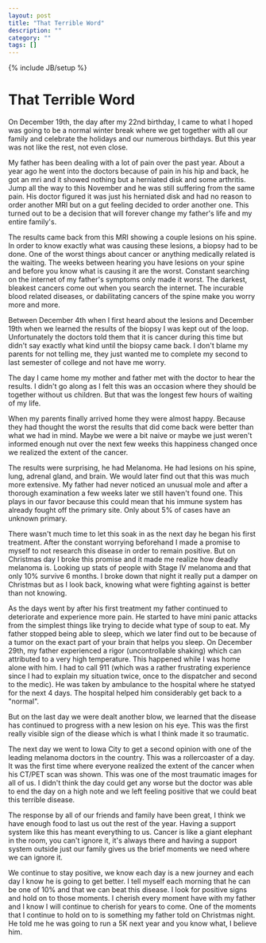 ```yaml
---
layout: post
title: "That Terrible Word"
description: ""
category: ""
tags: []
---
```

{% include JB/setup %}

That Terrible Word
==================

On December 19th, the day after my 22nd birthday, I came to what I hoped was going to be a normal winter break where we get together with all our family and celebrate the holidays and our numerous birthdays. But this year was not like the rest, not even close.

My father has been dealing with a lot of pain over the past year. About a year ago he went into the doctors because of pain in his hip and back, he got an mri and it showed nothing but a herniated disk and some arthritis. Jump all the way to this November and he was still suffering from the same pain. His doctor figured it was just his herniated disk and had no reason to order another MRI but on a gut feeling decided to order another one. This turned out to be a decision that will forever change my father's life and my entire family's.

The results came back from this MRI showing a couple lesions on his spine. In order to know exactly what was causing these lesions, a biopsy had to be done. One of the worst things about cancer or anything medically related is the waiting. The weeks between hearing you have lesions on your spine and before you know what is causing it are the worst. Constant searching on the internet of my father's symptoms only made it worst. The darkest, bleakest cancers come out when you search the internet. The incurable blood related diseases, or dabilitating cancers of the spine make you worry more and more.

Between December 4th when I first heard about the lesions and December 19th when we learned the results of the biopsy I was kept out of the loop. Unfortunately the doctors told them that it is cancer during this time but didn't say exactly what kind until the biopsy came back. I don't blame my parents for not telling me, they just wanted me to complete my second to last semester of college and not have me worry.

The day I came home my mother and father met with the doctor to hear the results. I didn't go along as I felt this was an occasion where they should be together without us children. But that was the longest few hours of waiting of my life.

When my parents finally arrived home they were almost happy.  Because they had thought the worst the results that did come back were better than what we had in mind. Maybe we were a bit naive or maybe we just weren't informed enough nut over the next few weeks this happiness changed once we realized the extent of the cancer.

The results were surprising, he had Melanoma. He had lesions on his spine, lung, adrenal gland, and brain. We would later find out that this was much more extensive. My father had never noticed an unusual mole and after a thorough examination a few weeks later we still haven't found one. This plays in our favor because this could mean that his immune system has already fought off the primary site. Only about 5% of cases have an unknown primary. 

There wasn't much time to let this soak in as the next day he began his first treatment. After the constant worrying beforehand I made a promise to myself to not research this disease in order to remain positive. But on Christmas day I broke this promise and it made me realize how deadly melanoma is. Looking up stats of people with Stage IV melanoma and that only 10% survive 6 months.  I broke down that night it really put a damper on Christmas but as I look back, knowing what were fighting against is better than not knowing. 

As the days went by after his first treatment my father continued to deteriorate and experience more pain. He started to have mini panic attacks from the simplest things like trying to decide what type of soup to eat. My father stopped being able to sleep, which we later find out to be because of a tumor on the exact part of your brain that helps you sleep. On December 29th, my father experienced a rigor (uncontrollable shaking) which can attributed to a very high temperature. This happened while I was home alone with him. I had to call 911 (which was a rather frustrating experience since I had to explain my situation twice, once to the dispatcher and second to the medic). He was taken by ambulance to the hospital where he statyed for the next 4 days. The hospital helped him considerably get back to a "normal". 

But on the last day we were dealt another blow, we learned that the disease has continued to progress with a new lesion on his eye. This was the first really visible sign of the diease which is what I think made it so traumatic. 

The next day we went to Iowa City to get a second opinion with one of the leading melanoma doctors in the country. This was a rollercoaster of a day. It was the first time where everyone realized the extent of the cancer when his CT/PET scan was shown. This was one of the most traumatic images for all of us. I didn't think the day could get any worse but the doctor was able to end the day on a high note and we left feeling positive that we could beat this terrible disease.

 The response by all of our friends and family have been great, I think we have enough food to last us out the rest of the year. Having a support system like this has meant everything to us. Cancer is like a giant elephant in the room, you can't ignore it, it's always there and having a support system outside just our family gives us the brief moments we need where we can ignore it.

 We continue to stay positive, we know each day is a new journey and each day I know he is going to get better. I tell myself each morning that he can be one of 10% and that we can beat this disease. I look for positive signs and hold on to those moments. I cherish every moment have with my father and I know I will continue to cherish for years to come. One of the moments that I continue to hold on to is something my father told on Christmas night. He told me he was going to run a 5K next year and you know what, I believe him. 